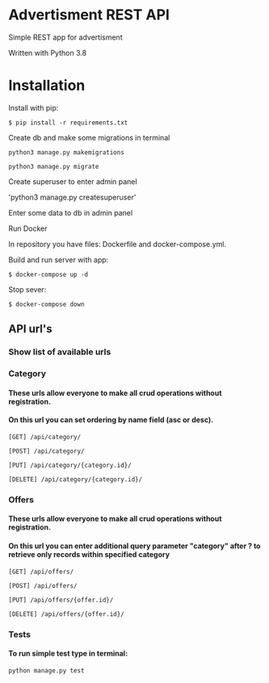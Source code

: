 # Advertisment REST API

Simple REST app for advertisment

Written with Python 3.8
# Installation

Install with pip:

`$ pip install -r requirements.txt`

Create db and make some migrations in terminal

`python3 manage.py makemigrations`

`python3 manage.py migrate`

Create superuser to enter admin panel

'python3 manage.py createsuperuser'

Enter some data to db in admin panel

Run Docker

In repository you have files: Dockerfile and docker-compose.yml.

Build and run server with app:

`$ docker-compose up -d`

Stop sever:

`$ docker-compose down`

## API url's 
### Show list of available urls

### Category
#### These urls allow everyone to make all crud operations without registration. 
#### On this url you can set ordering by name field (asc or desc).

`[GET] /api/category/`

`[POST] /api/category/`

`[PUT] /api/category/{category.id}/`

`[DELETE] /api/category/{category.id}/`

### Offers
#### These urls allow everyone to make all crud operations without registration. 
#### On this url you can enter additional query parameter "category" after ? to retrieve only records within specified category

`[GET] /api/offers/`

`[POST] /api/offers/`

`[PUT] /api/offers/{offer.id}/`

`[DELETE] /api/offers/{offer.id}/`

### Tests
#### To run simple test type in terminal:

`python manage.py test`